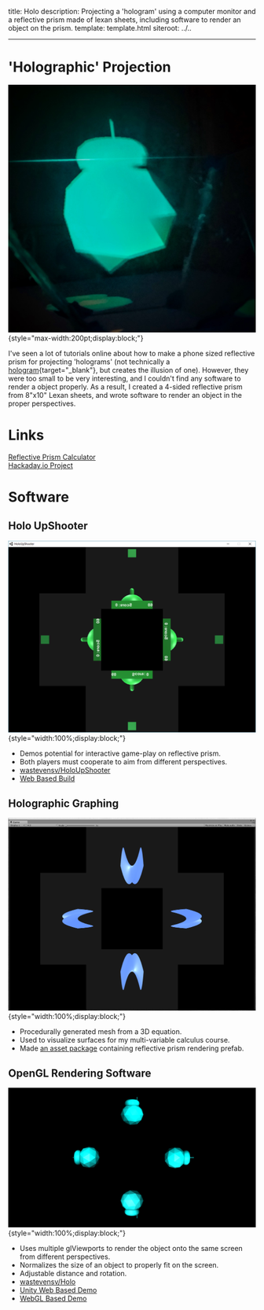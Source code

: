 title: Holo
description:
        Projecting a 'hologram' using a computer monitor and
        a reflective prism made of lexan sheets, including software
        to render an object on the prism.
template: template.html
siteroot: ../..

---

# 'Holographic' Projection
![Hologram](holo_projection.jpg){style="max-width:200pt;display:block;"}

I've seen a lot of tutorials online about how to make a phone sized reflective prism for projecting 'holograms' (not technically a [hologram](http://www.merriam-webster.com/dictionary/hologram){target="_blank"}, but creates the illusion of one). However, they were too small to be very interesting, and I couldn't find any software to render a object properly. As a result, I created a 4-sided reflective prism from 8"x10" Lexan sheets, and wrote software to render an object in the proper perspectives.

# Links
<a target="_blank" href="prism-calc.html"><i class="fa fa-link"></i>Reflective Prism Calculator</a><br/>
<a target="_blank" href="https://hackaday.io/project/14367-holographic-projection"><i class="fa fa-link"></i>Hackaday.io Project</a><br/>

# Software
## Holo UpShooter
![UpShooter](holo_upshooter.png){style="width:100%;display:block;"}

* Demos potential for interactive game-play on reflective prism.
* Both players must cooperate to aim from different perspectives.
* <a target="_blank" href="https://github.com/wastevensv/HoloUpShooter"><i class="fa fa-github"></i>wastevensv/HoloUpShooter</a>
* <a target="_blank" href="http://holo.wasv.me/UpShooter/"><i class="fa fa-link"></i>Web Based Build</a>

## Holographic Graphing
![Holo Graphing](holo_graphing.png){style="width:100%;display:block;"}

* Procedurally generated mesh from a 3D equation.
* Used to visualize surfaces for my multi-variable calculus course.
* Made [an asset package](HoloRenderer.unitypackage) containing reflective prism rendering prefab.

## OpenGL Rendering Software
![Screenshot](holo_screenshot.png){style="width:100%;display:block;"}

* Uses multiple glViewports to render the object onto the same screen from different perspectives.
* Normalizes the size of an object to properly fit on the screen.
* Adjustable distance and rotation.
* <a target="_blank" href="https://github.com/wastevensv/Holo"><i class="fa fa-github"></i>wastevensv/Holo</a>
* <a target="_blank" href="http://holo.wasv.me/Demo/"><i class="fa fa-link"></i>Unity Web Based Demo</a>
* <a target="_blank" href="http://holo.wasv.me/WebGL/square/"><i class="fa fa-link"></i>WebGL Based Demo</a>
